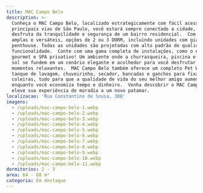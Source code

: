 ```yaml
---
title: MAC Campo Belo
description: >-
  Conheça o MAC Campo Belo, localizado estrategicamente com fácil acesso às
  principais vias de São Paulo, você estará sempre conectado a cidade, enquanto
  desfruta da tranquilidade e segurança de um bairro residencial.  Com plantas
  amplas e versáteis, opções de 2 ou 3 DORM, incluindo unidades com giardino e
  penthouse. Todas as unidades são projetadas com alto padrão de qualidade e
  funcionalidade.  Conte com uma gama completa de instalações, como o espaço
  gourmet e SPA privativo! Um ambiente onde a churrasqueira, piscina e a área de
  sol se fundem em um cenário elegante e acolhedor para você desfrutar de
  momentos relaxantes.  MAC Campo Belo também oferece um completo Pet Wash, com
  tanque de lavagem, chuveirinho, secador, bancadas e ganchos para fixação de
  coleiras, tudo para que a qualidade de vida do seu melhor amigo aumente
  enquanto você economiza tempo e dinheiro.  Venha descobrir o MAC Campo Belo e
  eleve sua experiência de moradia a um novo patamar.
localizacao: 'Rua Constantino de Sousa, 308'
imagens:
  - /uploads/mac-campo-belo-1.webp
  - /uploads/mac-campo-belo-2.webp
  - /uploads/mac-campo-belo-3.webp
  - /uploads/mac-campo-belo-4.webp
  - /uploads/mac-campo-belo-5.webp
  - /uploads/mac-campo-belo-6.webp
  - /uploads/mac-campo-belo-7.webp
  - /uploads/mac-campo-belo-8.webp
  - /uploads/mac-campo-belo-9.webp
  - /uploads/mac-campo-belo-10.webp
  - /uploads/mac-campo-belo-11.webp
dormitorios: 2 - 3
area: 64 - 88 m²
categoria: Em destaque
---
```


